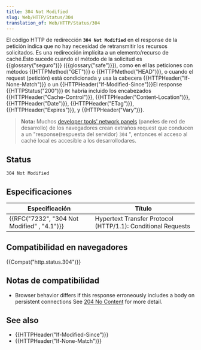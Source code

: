 ```yaml
---
title: 304 Not Modified
slug: Web/HTTP/Status/304
translation_of: Web/HTTP/Status/304
---
```

El código HTTP de redirección **`304 Not Modified`** en el response de la petición indica que no hay necesidad de retransmitir los recursos solicitados. Es una redirección implícita a un elemento/recurso de caché.Esto sucede cuando el método de la solicitud es {{glossary("seguro")}} ({{glossary("safe")}}), como en el las peticiones con métodos {{HTTPMethod("GET")}} o {{HTTPMethod("HEAD")}}, o cuando el request (petición) está condicionada y usa la cabecera {{HTTPHeader("If-None-Match")}} o un {{HTTPHeader("If-Modified-Since")}}El response {{HTTPStatus("200")}} `OK` habría incluido los encabezados {{HTTPHeader("Cache-Control")}}, {{HTTPHeader("Content-Location")}}, {{HTTPHeader("Date")}}, {{HTTPHeader("ETag")}}, {{HTTPHeader("Expires")}}, y {{HTTPHeader("Vary")}}.

> **Nota:** Muchos [developer tools' network panels](/es/docs/Tools/Network_Monitor) (paneles de red de desarrollo) de los navegadores crean extraños request que conducen a un "response(respuesta del servidor) `304` ", entonces el acceso al caché local es accesible a los desarrollodares.

## Status

    304 Not Modified

## Especificaciones

| Especificación                                           | Título                                                       |
| -------------------------------------------------------- | ------------------------------------------------------------ |
| {{RFC("7232", "304 Not Modified" , "4.1")}} | Hypertext Transfer Protocol (HTTP/1.1): Conditional Requests |

## Compatibilidad en navegadores

{{Compat("http.status.304")}}

## Notas de compatibilidad

- Browser behavior differs if this response erroneously includes a body on persistent connections See [204 No Content](/es/docs/Web/HTTP/Status/204) for more detail.

## See also

- {{HTTPHeader("If-Modified-Since")}}
- {{HTTPHeader("If-None-Match")}}
